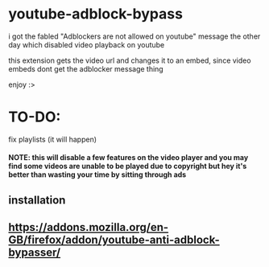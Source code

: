 # youtube-adblock-bypass

i got the fabled "Adblockers are not allowed on youtube" message the other day which disabled video playback on youtube

this extension gets the video url and changes it to an embed, since video embeds dont get the adblocker message thing

enjoy :>

# TO-DO:

fix playlists (it will happen)

#### NOTE: this will disable a few features on the video player and you may find some videos are unable to be played due to copyright but hey it's better than wasting your time by sitting through ads

## installation

## https://addons.mozilla.org/en-GB/firefox/addon/youtube-anti-adblock-bypasser/
